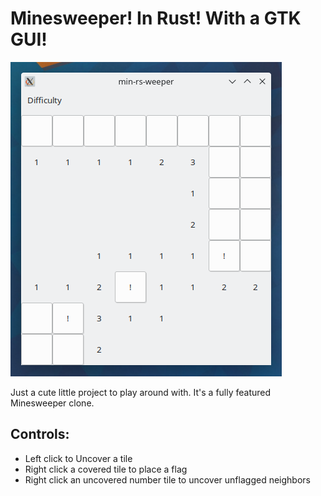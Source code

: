 # Minesweeper! In Rust! With a GTK GUI!

![image of minrsweeper](./docs/img/minrsweeper.png)

Just a cute little project to play around with. It's a fully featured
Minesweeper clone.

## Controls:

- Left click to Uncover a tile
- Right click a covered tile to place a flag
- Right click an uncovered number tile to uncover unflagged neighbors
